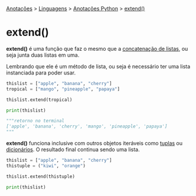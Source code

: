 <link rel="stylesheet" type="text/css" href="../../CSS/dark-theme.css">

[Anotações](../../) > [Linguagens](../Index.md) > [Anotações Python](./Index.md) > [extend()](./ListExtend.md)

# extend()

**extend()** é uma função que faz o mesmo que a [concatenação de listas](./ConcatList.md), ou seja junta duas listas em uma.

Lembrando que ele é um método de lista, ou seja é necessário ter uma lista instanciada para poder usar.

```python
thislist = ["apple", "banana", "cherry"]
tropical = ["mango", "pineapple", "papaya"]

thislist.extend(tropical)

print(thislist)

"""retorno no terminal
['apple', 'banana', 'cherry', 'mango', 'pineapple', 'papaya']
"""
```

**extend()** funciona inclusive com outros objetos iteráveis como [tuplas](./Tuples.md) ou [dicionários](./Dictionary.md). O resultado final continua sendo uma lista.

```python
thislist = ["apple", "banana", "cherry"]
thistuple = ("kiwi", "orange")

thislist.extend(thistuple)

print(thislist)
```